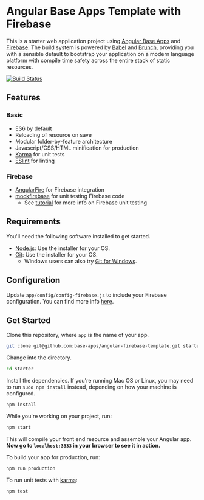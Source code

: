 # Angular Base Apps Template with Firebase

This is a starter web application project using [Angular Base Apps](http://base-apps.github.io/angular-base-apps/latest/#!/)
and [Firebase](https://firebase.google.com/).  The build system is powered by [Babel](https://babeljs.io/)
and [Brunch](http://brunch.io), providing you with a sensible default to bootstrap your application
on a modern language platform with compile time safety across the entire stack of static resources.

[![Build Status](https://travis-ci.org/base-apps/angular-firebase-template.svg)](https://travis-ci.org/base-apps/angular-firebase-template)

## Features

### Basic
  * ES6 by default
  * Reloading of resource on save
  * Modular folder-by-feature architecture
  * Javascript/CSS/HTML minification for production
  * [Karma](http://karma-runner.github.io) for unit tests
  * [ESlint](http://http://eslint.org) for linting

### Firebase
  * [AngularFire](https://github.com/firebase/angularfire) for Firebase integration
  * [mockfirebase](https://github.com/katowulf/mockfirebase) for unit testing Firebase code
    * See [tutorial](https://github.com/katowulf/mockfirebase/wiki/Testing-AngularFire) for more info on Firebase unit testing

## Requirements

You'll need the following software installed to get started.

  - [Node.js](http://nodejs.org): Use the installer for your OS.
  - [Git](http://git-scm.com/downloads): Use the installer for your OS.
    - Windows users can also try [Git for Windows](http://git-for-windows.github.io/).

## Configuration

Update `app/config/config-firebase.js` to include your Firebase configuration.  You can find more info [here](https://firebase.google.com/docs/web/setup).

## Get Started

Clone this repository, where `app` is the name of your app.

```bash
git clone git@github.com:base-apps/angular-firebase-template.git starter
```

Change into the directory.

```bash
cd starter
```

Install the dependencies. If you're running Mac OS or Linux, you may need to run `sudo npm install` instead, depending on how your machine is configured.

```bash
npm install
```

While you're working on your project, run:

```bash
npm start
```

This will compile your front end resource and assemble your Angular app.
**Now go to `localhost:3333` in your browser to see it in action.**

To build your app for production, run:

```bash
npm run production
```

To run unit tests with [karma](http://karma-runner.github.io):

```bash
npm test
```
